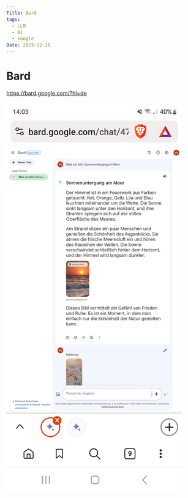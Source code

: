 ```yaml
---
Title: Bard
tags:
  - LLM
  - AI
  - Google
Date: 2023-12-10
---
```


# Bard

https://bard.google.com/?hl=de

![](../_asset/Screenshot_20231210_140347_Brave.jpg)